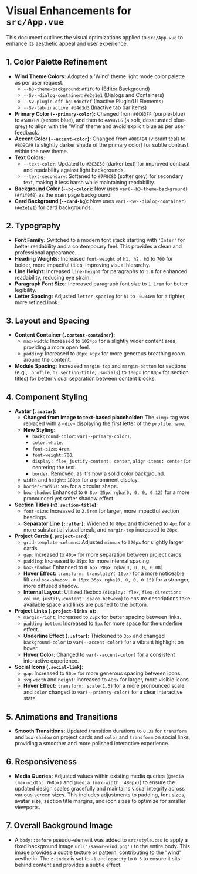 # Visual Enhancements for `src/App.vue`

This document outlines the visual optimizations applied to `src/App.vue` to enhance its aesthetic appeal and user experience.

## 1. Color Palette Refinement
- **Wind Theme Colors:** Adopted a 'Wind' theme light mode color palette as per user request.
    - `--b3-theme-background`: `#f1f0f0` (Editor Background)
    - `--Sv--dialog-container`: `#e2e1e1` (Dialogs and Containers)
    - `--Sv-plugin-off-bg`: `#d0cfcf` (Inactive Plugin/UI Elements)
    - `--Sv-tab-inactive`: `#d4d3d3` (Inactive tab bar items)
- **Primary Color (`--primary-color`):** Changed from `#6C63FF` (purple-blue) to `#5B8FB9` (serene blue), and then to `#A9B7C6` (a soft, desaturated blue-grey) to align with the 'Wind' theme and avoid explicit blue as per user feedback.
- **Accent Color (`--accent-color`):** Changed from `#00C4B4` (vibrant teal) to `#8D9CA9` (a slightly darker shade of the primary color) for subtle contrast within the new theme.
- **Text Colors:**
    - `--text-color`: Updated to `#2C3E50` (darker text) for improved contrast and readability against light backgrounds.
    - `--text-secondary`: Softened to `#7F8C8D` (softer grey) for secondary text, making it less harsh while maintaining readability.
- **Background Color (`--bg-color`):** Now uses `var(--b3-theme-background)` (`#f1f0f0`) as the main page background.
- **Card Background (`--card-bg`):** Now uses `var(--Sv--dialog-container)` (`#e2e1e1`) for card backgrounds.

## 2. Typography
- **Font Family:** Switched to a modern font stack starting with `'Inter'` for better readability and a contemporary feel. This provides a clean and professional appearance.
- **Heading Weights:** Increased `font-weight` of `h1, h2, h3` to `700` for bolder, more impactful titles, improving visual hierarchy.
- **Line Height:** Increased `line-height` for paragraphs to `1.8` for enhanced readability, reducing eye strain.
- **Paragraph Font Size:** Increased paragraph font size to `1.1rem` for better legibility.
- **Letter Spacing:** Adjusted `letter-spacing` for `h1` to `-0.04em` for a tighter, more refined look.

## 3. Layout and Spacing
- **Content Container (`.content-container`):**
    - `max-width`: Increased to `1024px` for a slightly wider content area, providing a more open feel.
    - `padding`: Increased to `80px 40px` for more generous breathing room around the content.
- **Module Spacing:** Increased `margin-top` and `margin-bottom` for sections (e.g., `.profile`, `h2.section-title`, `.socials`) to `100px` (or `80px` for section titles) for better visual separation between content blocks.

## 4. Component Styling
- **Avatar (`.avatar`):**
    - **Changed from image to text-based placeholder:** The `<img>` tag was replaced with a `<div>` displaying the first letter of the `profile.name`.
    - **New Styling:**
        - `background-color`: `var(--primary-color)`.
        - `color`: `white`.
        - `font-size`: `4rem`.
        - `font-weight`: `700`.
        - `display: flex`, `justify-content: center`, `align-items: center` for centering the text.
        - `border`: Removed, as it's now a solid color background.
    - `width` and `height`: `180px` for a prominent display.
    - `border-radius`: `50%` for a circular shape.
    - `box-shadow`: Enhanced to `0 8px 25px rgba(0, 0, 0, 0.12)` for a more pronounced yet softer shadow effect.
- **Section Titles (`h2.section-title`):**
    - `font-size`: Increased to `2.5rem` for larger, more impactful section headings.
    - **Separator Line (`::after`):** Widened to `80px` and thickened to `4px` for a more substantial visual break, and `margin-top` increased to `20px`.
- **Project Cards (`.project-card`):**
    - `grid-template-columns`: Adjusted `minmax` to `320px` for slightly larger cards.
    - `gap`: Increased to `40px` for more separation between project cards.
    - `padding`: Increased to `35px` for more internal spacing.
    - `box-shadow`: Enhanced to `0 6px 20px rgba(0, 0, 0, 0.08)`.
    - **Hover Effect:** `transform: translateY(-10px)` for a more noticeable lift and `box-shadow: 0 15px 35px rgba(0, 0, 0, 0.15)` for a stronger, more diffused shadow.
    - **Internal Layout:** Utilized flexbox (`display: flex`, `flex-direction: column`, `justify-content: space-between`) to ensure descriptions take available space and links are pushed to the bottom.
- **Project Links (`.project-links a`):**
    - `margin-right`: Increased to `25px` for better spacing between links.
    - `padding-bottom`: Increased to `5px` for more space for the underline effect.
    - **Underline Effect (`::after`):** Thickened to `3px` and changed `background-color` to `var(--accent-color)` for a vibrant highlight on hover.
    - **Hover Color:** Changed to `var(--accent-color)` for a consistent interactive experience.
- **Social Icons (`.social-link`):**
    - `gap`: Increased to `50px` for more generous spacing between icons.
    - `svg` `width` and `height`: Increased to `40px` for larger, more visible icons.
    - **Hover Effect:** `transform: scale(1.3)` for a more pronounced scale and `color` changed to `var(--primary-color)` for a clear interactive state.

## 5. Animations and Transitions
- **Smooth Transitions:** Updated transition durations to `0.3s` for `transform` and `box-shadow` on project cards and `color` and `transform` on social links, providing a smoother and more polished interactive experience.

## 6. Responsiveness
- **Media Queries:** Adjusted values within existing media queries (`@media (max-width: 768px)` and `@media (max-width: 480px)`) to ensure the updated design scales gracefully and maintains visual integrity across various screen sizes. This includes adjustments to padding, font sizes, avatar size, section title margins, and icon sizes to optimize for smaller viewports.

## 7. Overall Background Image
- A `body::before` pseudo-element was added to `src/style.css` to apply a fixed background image `url('/savor-wind.png')` to the entire body. This image provides a subtle texture or pattern, contributing to the "wind" aesthetic. The `z-index` is set to `-1` and `opacity` to `0.5` to ensure it sits behind content and provides a subtle effect.